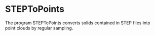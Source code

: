 # STEPToPoints
The program STEPToPoints converts solids contained in STEP files into point clouds by regular sampling.

